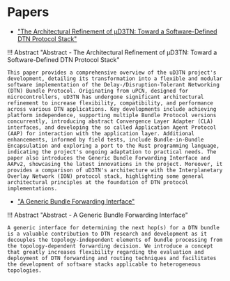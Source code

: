 # Papers

- ["The Architectural Refinement of μD3TN: Toward a Software-Defined DTN Protocol Stack"](https://arxiv.org/abs/2407.17166)

!!! Abstract "Abstract - The Architectural Refinement of μD3TN: Toward a Software-Defined DTN Protocol Stack"

    This paper provides a comprehensive overview of the uD3TN project's development, detailing its transformation into a flexible and modular software implementation of the Delay-/Disruption-Tolerant Networking (DTN) Bundle Protocol. Originating from uPCN, designed for microcontrollers, uD3TN has undergone significant architectural refinement to increase flexibility, compatibility, and performance across various DTN applications. Key developments include achieving platform independence, supporting multiple Bundle Protocol versions concurrently, introducing abstract Convergence Layer Adapter (CLA) interfaces, and developing the so called Application Agent Protocol (AAP) for interaction with the application layer. Additional enhancements, informed by field tests, include Bundle-in-Bundle Encapsulation and exploring a port to the Rust programming language, indicating the project's ongoing adaptation to practical needs. The paper also introduces the Generic Bundle Forwarding Interface and AAPv2, showcasing the latest innovations in the project. Moreover, it provides a comparison of uD3TN's architecture with the Interplanetary Overlay Network (ION) protocol stack, highlighting some general architectural principles at the foundation of DTN protocol implementations.

- ["A Generic Bundle Forwarding Interface"](https://arxiv.org/abs/2209.05039)

!!! Abstract "Abstract - A Generic Bundle Forwarding Interface"

    A generic interface for determining the next hop(s) for a DTN bundle is a valuable contribution to DTN research and development as it decouples the topology-independent elements of bundle processing from the topology-dependent forwarding decision. We introduce a concept that greatly increases flexibility regarding the evaluation and deployment of DTN forwarding and routing techniques and facilitates the development of software stacks applicable to heterogeneous topologies.
